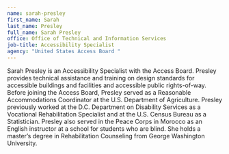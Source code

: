 ```yaml
---
name: sarah-presley
first_name: Sarah
last_name: Presley
full_name: Sarah Presley
office: Office of Technical and Information Services
job-title: Accessibility Specialist
agency: "United States Access Board "
---
```

Sarah Presley is an Accessibility Specialist with the Access Board. Presley provides technical assistance and training on design standards for accessible buildings and facilities and accessible public rights-of-way. Before joining the Access Board, Presley served as a Reasonable Accommodations Coordinator at the U.S. Department of Agriculture. Presley previously worked at the D.C. Department on Disability Services as a Vocational Rehabilitation Specialist and at the U.S. Census Bureau as a Statistician. Presley also served in the Peace Corps in Morocco as an English instructor at a school for students who are blind. She holds a master’s degree in Rehabilitation Counseling from George Washington University. 
